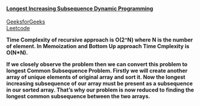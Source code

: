 #### [Longest Increasing Subsequence Dynamic Programming](https://www.youtube.com/watch?v=KoenMWrZmZU)   
[GeeksforGeeks](https://www.geeksforgeeks.org/longest-increasing-subsequence-dp-3/)   
[Leetcode](https://leetcode.com/problems/longest-increasing-subsequence/)   

**Time Complexity of recursive approach is O(2^N) where N is the number of element. In Memoization and Bottom Up approach Time Cmplexity is O(N*N).**     

**If we closely observe the problem then we can convert this problem to longest Common Subsequence Problem. 
Firstly we will create another array of unique elements of original array and sort it. 
Now the longest increasing subsequence of our array must be present as a subsequence in our sorted array. 
That’s why our problem is now reduced to finding the longest common subsequence between the two arrays.**   


